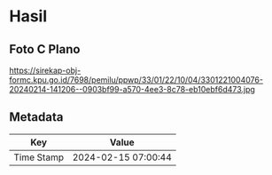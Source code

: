 # Hasil

## Foto C Plano

https://sirekap-obj-formc.kpu.go.id/7698/pemilu/ppwp/33/01/22/10/04/3301221004076-20240214-141206--0903bf99-a570-4ee3-8c78-eb10ebf6d473.jpg


## Metadata

| Key        | Value               |
| ---------- | ------------------- |
| Time Stamp | 2024-02-15 07:00:44 |



